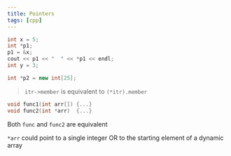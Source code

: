 ```yaml
---
title: Pointers
tags: [cpp]
---
```


```cpp
int x = 5;
int *p1;
p1 = &x;
cout << p1 << "  " << *p1 << endl;
int y = 3;

int *p2 = new int[25];
```

> `itr->member` is equivalent to `(*itr).member`

```cpp
void func1(int arr[]) {...}
void func2(int *arr)  {...}
```

Both `func` and `func2` are equivalent

`*arr` could point to a single integer OR to the starting element of a dynamic array
